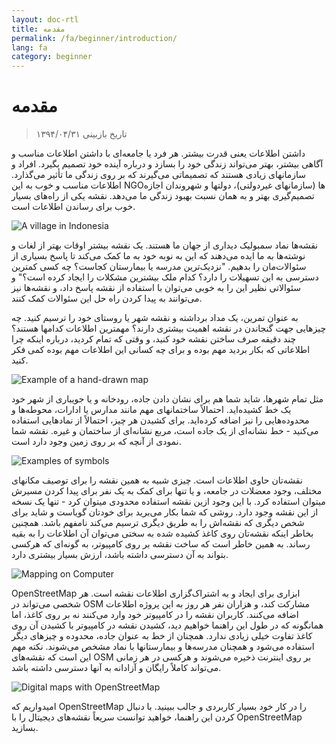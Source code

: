 ```yaml
---
layout: doc-rtl
title: مقدمه
permalink: /fa/beginner/introduction/
lang: fa
category: beginner
---
```


مقدمه
============

> تاریخ بازبینی ۱۳۹۴/۰۴/۳۱  

داشتن اطلاعات یعنی قدرت بیشتر. هر فرد یا جامعه‌ای با داشتن اطلاعات مناسب و آگاهی بیشتر، بهتر می‌تواند زندگی خود را بسازد و درباره‌ آینده خود تصمیم بگیرد. افراد و سازمانهای زیادی هستند که تصمیماتی می‌گیرند که بر روی زندگی ما تأثیر می‌گذارد. اطلاعات مناسب و خوب به این NGOها (سازمانهای غیردولتی)، دولتها و شهروندان اجازه تصمیم‌گیری بهتر و به همان نسبت بهبود زندگی ما می‌دهد. نقشه یکی از راه‌های بسیار خوب برای رساندن اطلاعات است. 

![A village in Indonesia][]

نقشه‌ها نماد سمبولیک دیداری از جهان ما هستند. یک نقشه‌ بیشتر اوقات بهتر از لغات و نوشته‌ها به ما ایده می‌دهند که این به نوبه خود به ما کمک می‌کند تا پاسخ بسیاری از سئوالات‌مان را بدهیم. "نزدیک‌ترین مدرسه یا بیمارستان کجاست؟ چه کسی کمترین دسترسی به این تسهیلات را دارد؟ کدام ملک بیشترین مشکلات را ایجاد کرده است؟" و سئوالاتی نظیر این را به خوبی می‌توان با استفاده از نقشه پاسخ داد، و نقشه‌ها نیز می‌توانند به پیدا کردن راه حل این سئوالات کمک کنند. 

به عنوان تمرین، یک مداد برداشته و نقشه شهر یا روستای خود را ترسیم کنید. چه چیزهایی جهت گنجاندن در نقشه اهمیت بیشتری دارند؟ مهمترین اطلاعات کدامها هستند؟ چند دقیقه صرف ساختن نقشه خود کنید، و وقتی که تمام کردید، درباره اینکه چرا اطلاعاتی که بکار بردید مهم بوده و برای چه کسانی این اطلاعات مهم بوده کمی فکر کنید.

![Example of a hand-drawn map][]

 مثل تمام شهرها، شاید شما هم برای نشان دادن جاده، رودخانه و یا جویباری از شهر خود یک خط  کشیده‌اید. احتمالاً ساختمانهای مهم مانند مدارس یا ادارات، محوطه‌ها و محدوده‌هایی را نیز اضافه کرده‌اید. برای کشیدن هر چیز، احتمالاً از نمادهایی استفاده می‌کنید - خط نشانه‌ای از یک جاده است، مربع نشانه‌ای از ساختمان و غیره. نقشه شما نمودی از آنچه که بر روی زمین وجود دارد است.

![Examples of symbols][]

نقشه‌تان حاوی اطلاعات است. چیزی شبیه به همین نقشه را برای توصیف مکانهای مختلف، وجود معضلات در جامعه، و یا تنها برای کمک به یک نفر برای پیدا کردن مسیرش میتوان استفاده کرد. با این وجود ازین نقشه استفاده محدودی میتوان کرد - تنها یک نسخه از این نقشه وجود دارد. روشی که شما بکار می‌برید برای خودتان گویاست و شاید برای شخص دیگری که نقشه‌اش را به طریق دیگری ترسیم می‌کند نامفهم باشد. همچنین بخاطر اینکه نقشه‌تان روی کاغذ کشیده شده به سختی می‌توان آن اطلاعات را به بقیه رساند. به همین خاطر است که ساخت نقشه بر روی کامپیوتر، به گونه‌ای که هرکسی بتواند به آن دسترسی داشته باشد، ارزش بسیار بیشتری دارد. 

![Mapping on Computer][]

OpenStreetMap ابزاری برای ایجاد و به اشتراک‌گزاری اطلاعات نقشه است. هر شخصی می‌تواند در OSM مشارکت کند، و هزاران نفر هر روز به این پروژه اطلاعات اضافه می‌کنند. کاربران نقشه را در کامپیوتر خود وارد می‌کنند نه بر روی کاغذ، اما همانگونه که در طول این راهنما خواهیم دید، کشیدن نقشه در کامپیوتر با کشیدن آن روی کاغذ تفاوت خیلی زیادی ندارد. همچنان از خط به عنوان جاده، محدوده و چیزهای دیگر استفاده می‌شود و همچنان مدرسه‌ها و بیمارستانها با نماد مشخص می‌شوند. نکته مهم این است که نقشه‌های OSM بر روی اینترنت ذخیره می‌شوند و هرکسی در هر زمانی می‌تواند کاملاً رایگان و آزادانه به آنها دسترسی داشته باشد.

![Digital maps with OpenStreetMap][]

امیدواریم که OpenStreetMap را در کار خود بسیار کاربردی و جالب ببینید. با دنبال کردن این راهنما، خواهید توانست سریعاً نقشه‌های دیجیتال را با OpenStreetMap بسازید.


[A village in Indonesia]: /images/beginner/village-in-indonesia.png
[Example of a hand-drawn map]: /images/beginner/hand-drawn-map.png
[Examples of symbols]: /images/beginner/examples-of-symbols.png
[Mapping on Computer]: /images/beginner/mapping-on-computer.png
[Digital maps with OpenStreetMap]: /images/beginner/digital-maps-with-osm.png